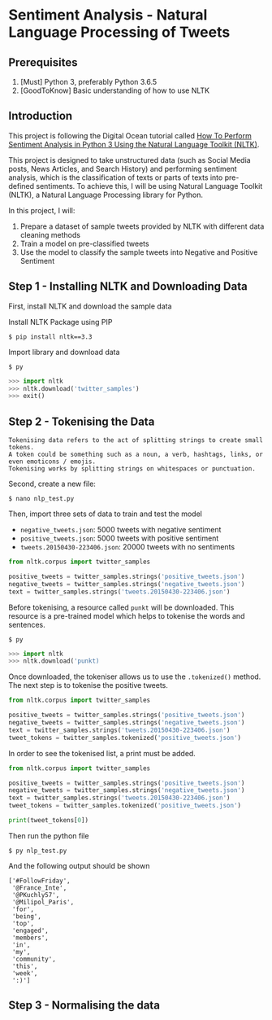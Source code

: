 # Sentiment Analysis - Natural Language Processing of Tweets
## Prerequisites
1. [Must] Python 3, preferably Python 3.6.5
2. [GoodToKnow] Basic understanding of how to use NLTK
## Introduction

This project is following the Digital Ocean tutorial called [How To Perform Sentiment Analysis in Python 3 Using the Natural Language Toolkit (NLTK)](https://www.digitalocean.com/community/tutorials/how-to-perform-sentiment-analysis-in-python-3-using-the-natural-language-toolkit-nltk).

This project is designed to take unstructured data (such as Social Media posts, News Articles, and Search History) and performing sentiment analysis, which is the classification of texts or parts of texts into pre-defined sentiments.
To achieve this, I will be using Natural Language Toolkit (NLTK), a Natural Language Processing library for Python.

In this project, I will:
1. Prepare a dataset of sample tweets provided by NLTK with different data cleaning methods
2. Train a model on pre-classified tweets
3. Use the model to classify the sample tweets into Negative and Positive Sentiment

## Step 1 - Installing NLTK and Downloading Data
First, install NLTK and download the sample data

Install NLTK Package using PIP

`$ pip install nltk==3.3`

Import library and download data

`$ py`

```python
>>> import nltk
>>> nltk.download('twitter_samples')
>>> exit()
```

## Step 2 - Tokenising the Data
```
Tokenising data refers to the act of splitting strings to create small tokens.
A token could be something such as a noun, a verb, hashtags, links, or even emoticons / emojis. 
Tokenising works by splitting strings on whitespaces or punctuation.
```
Second, create a new file:

`$ nano nlp_test.py`

Then, import three sets of data to train and test the model

- `negative_tweets.json`: 5000 tweets with negative sentiment
- `positive_tweets.json`: 5000 tweets with positive sentiment
- `tweets.20150430-223406.json`: 20000 tweets with no sentiments

```python
from nltk.corpus import twitter_samples

positive_tweets = twitter_samples.strings('positive_tweets.json')
negative_tweets = twitter_samples.strings('negative_tweets.json')
text = twitter_samples.strings('tweets.20150430-223406.json')
```

Before tokenising, a resource called `punkt` will be downloaded. This resource is a pre-trained model which helps to tokenise the words and sentences.

`$ py`

```python
>>> import nltk
>>> nltk.download('punkt)
```

Once downloaded, the tokeniser allows us to use the `.tokenized()` method. The next step is to tokenise the positive tweets.

```python
from nltk.corpus import twitter_samples

positive_tweets = twitter_samples.strings('positive_tweets.json')
negative_tweets = twitter_samples.strings('negative_tweets.json')
text = twitter_samples.strings('tweets.20150430-223406.json')
tweet_tokens = twitter_samples.tokenized('positive_tweets.json')
```

In order to see the tokenised list, a print must be added.

```python
from nltk.corpus import twitter_samples

positive_tweets = twitter_samples.strings('positive_tweets.json')
negative_tweets = twitter_samples.strings('negative_tweets.json')
text = twitter_samples.strings('tweets.20150430-223406.json')
tweet_tokens = twitter_samples.tokenized('positive_tweets.json')

print(tweet_tokens[0])
```

Then run the python file

`$ py nlp_test.py`

And the following output should be shown

```shell
['#FollowFriday',
 '@France_Inte',
 '@PKuchly57',
 '@Milipol_Paris',
 'for',
 'being',
 'top',
 'engaged',
 'members',
 'in',
 'my',
 'community',
 'this',
 'week',
 ':)']
```

## Step 3 - Normalising the data
